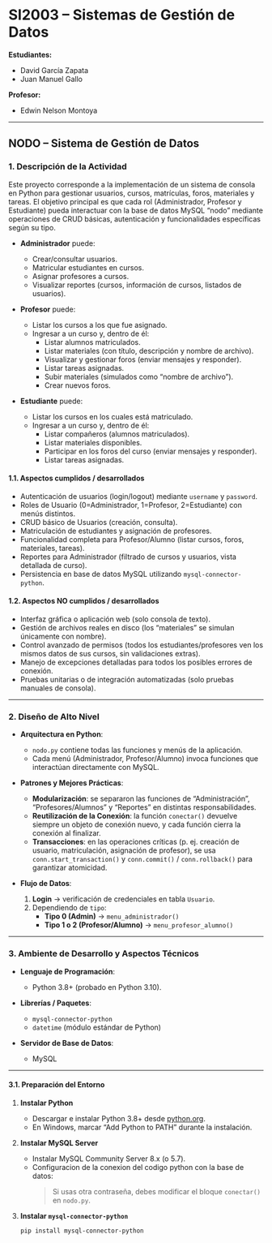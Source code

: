 # SI2003 – Sistemas de Gestión de Datos

**Estudiantes:**  
- David García Zapata
- Juan Manuel Gallo 

**Profesor:**  
- Edwin Nelson Montoya

---

## NODO – Sistema de Gestión de Datos

### 1. Descripción de la Actividad

Este proyecto corresponde a la implementación de un sistema de consola en Python para gestionar usuarios, cursos, matrículas, foros, materiales y tareas. El objetivo principal es que cada rol (Administrador, Profesor y Estudiante) pueda interactuar con la base de datos MySQL “nodo” mediante operaciones de CRUD básicas, autenticación y funcionalidades específicas según su tipo.

- **Administrador** puede:
  - Crear/consultar usuarios.
  - Matricular estudiantes en cursos.
  - Asignar profesores a cursos.
  - Visualizar reportes (cursos, información de cursos, listados de usuarios).

- **Profesor** puede:
  - Listar los cursos a los que fue asignado.
  - Ingresar a un curso y, dentro de él:
    - Listar alumnos matriculados.
    - Listar materiales (con título, descripción y nombre de archivo).
    - Visualizar y gestionar foros (enviar mensajes y responder).
    - Listar tareas asignadas.
    - Subir materiales (simulados como “nombre de archivo”).
    - Crear nuevos foros.

- **Estudiante** puede:
  - Listar los cursos en los cuales está matriculado.
  - Ingresar a un curso y, dentro de él:
    - Listar compañeros (alumnos matriculados).
    - Listar materiales disponibles.
    - Participar en los foros del curso (enviar mensajes y responder).
    - Listar tareas asignadas.
  
#### 1.1. Aspectos cumplidos / desarrollados
- Autenticación de usuarios (login/logout) mediante `username` y `password`.
- Roles de Usuario (0=Administrador, 1=Profesor, 2=Estudiante) con menús distintos.
- CRUD básico de Usuarios (creación, consulta).
- Matriculación de estudiantes y asignación de profesores.
- Funcionalidad completa para Profesor/Alumno (listar cursos, foros, materiales, tareas).
- Reportes para Administrador (filtrado de cursos y usuarios, vista detallada de curso).
- Persistencia en base de datos MySQL utilizando `mysql-connector-python`.

#### 1.2. Aspectos **NO** cumplidos / desarrollados
- Interfaz gráfica o aplicación web (solo consola de texto).
- Gestión de archivos reales en disco (los “materiales” se simulan únicamente con nombre).
- Control avanzado de permisos (todos los estudiantes/profesores ven los mismos datos de sus cursos, sin validaciones extras).
- Manejo de excepciones detalladas para todos los posibles errores de conexión.
- Pruebas unitarias o de integración automatizadas (solo pruebas manuales de consola).

---

### 2. Diseño de Alto Nivel

- **Arquitectura en Python**:  
  - `nodo.py` contiene todas las funciones y menús de la aplicación.
  - Cada menú (Administrador, Profesor/Alumno) invoca funciones que interactúan directamente con MySQL.

- **Patrones y Mejores Prácticas**:  
  - **Modularización**: se separaron las funciones de “Administración”, “Profesores/Alumnos” y “Reportes” en distintas responsabilidades.  
  - **Reutilización de la Conexión**: la función `conectar()` devuelve siempre un objeto de conexión nuevo, y cada función cierra la conexión al finalizar.  
  - **Transacciones**: en las operaciones críticas (p. ej. creación de usuario, matriculación, asignación de profesor), se usa `conn.start_transaction()` y `conn.commit()` / `conn.rollback()` para garantizar atomicidad.

- **Flujo de Datos**:  
  1. **Login** → verificación de credenciales en tabla `Usuario`.  
  2. Dependiendo de `tipo`:
     - **Tipo 0 (Admin)** → `menu_administrador()`  
     - **Tipo 1 o 2 (Profesor/Alumno)** → `menu_profesor_alumno()`

---

### 3. Ambiente de Desarrollo y Aspectos Técnicos

- **Lenguaje de Programación**:  
  - Python 3.8+ (probado en Python 3.10).

- **Librerías / Paquetes**:  
  - `mysql-connector-python` 
  - `datetime` (módulo estándar de Python)

- **Servidor de Base de Datos**:  
  - MySQL 
----

#### 3.1. Preparación del Entorno

1. **Instalar Python**  
   - Descargar e instalar Python 3.8+ desde [python.org](https://www.python.org/downloads/).  
   - En Windows, marcar “Add Python to PATH” durante la instalación.

2. **Instalar MySQL Server**  
   - Instalar MySQL Community Server 8.x (o 5.7).
   - Configuracion de la conexion del codigo python con la base de datos:
     >  Si usas otra contraseña, debes modificar el bloque `conectar()` en `nodo.py`.
     > 

3. **Instalar `mysql-connector-python`**  
   ```bash
   pip install mysql-connector-python
